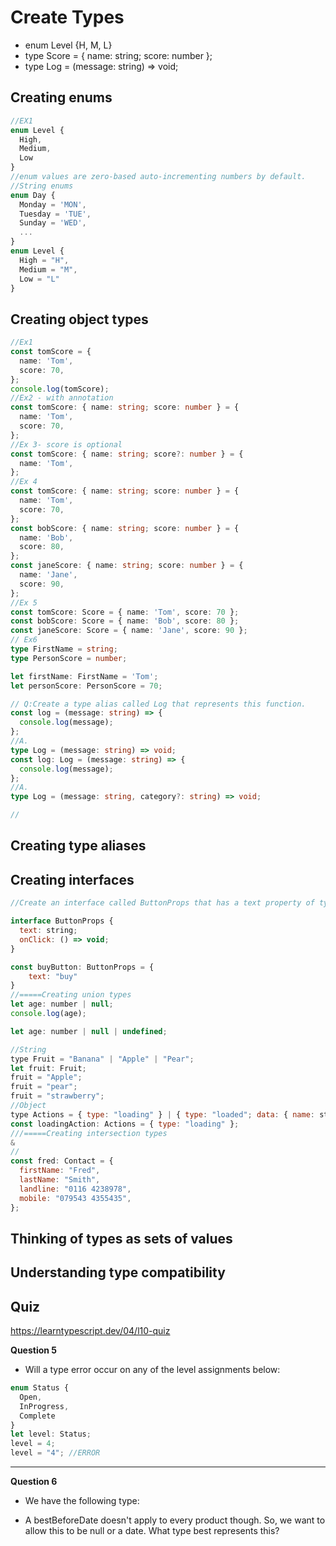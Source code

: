# Create Types

- enum Level {H, M, L}
- type Score = { name: string; score: number };
- type Log = (message: string) => void;

## Creating enums

```ts
//EX1
enum Level {
  High,
  Medium,
  Low
}
//enum values are zero-based auto-incrementing numbers by default.
//String enums
enum Day {
  Monday = 'MON',
  Tuesday = 'TUE',
  Sunday = 'WED',
  ...
}
enum Level {
  High = "H",
  Medium = "M",
  Low = "L"
}
```

## Creating object types

```ts
//Ex1
const tomScore = {
  name: 'Tom',
  score: 70,
};
console.log(tomScore);
//Ex2 - with annotation
const tomScore: { name: string; score: number } = {
  name: 'Tom',
  score: 70,
};
//Ex 3- score is optional
const tomScore: { name: string; score?: number } = {
  name: 'Tom',
};
//Ex 4
const tomScore: { name: string; score: number } = {
  name: 'Tom',
  score: 70,
};
const bobScore: { name: string; score: number } = {
  name: 'Bob',
  score: 80,
};
const janeScore: { name: string; score: number } = {
  name: 'Jane',
  score: 90,
};
//Ex 5
const tomScore: Score = { name: 'Tom', score: 70 };
const bobScore: Score = { name: 'Bob', score: 80 };
const janeScore: Score = { name: 'Jane', score: 90 };
// Ex6
type FirstName = string;
type PersonScore = number;

let firstName: FirstName = 'Tom';
let personScore: PersonScore = 70;

// Q:Create a type alias called Log that represents this function.
const log = (message: string) => {
  console.log(message);
};
//A.
type Log = (message: string) => void;
const log: Log = (message: string) => {
  console.log(message);
};
//A.
type Log = (message: string, category?: string) => void;

//
```

## Creating type aliases

## Creating interfaces

```js
//Create an interface called ButtonProps that has a text property of type string and an onClick method

interface ButtonProps {
  text: string;
  onClick: () => void;
}

const buyButton: ButtonProps = {
	text: "buy"
}
//=====Creating union types
let age: number | null;
console.log(age);

let age: number | null | undefined;

//String
type Fruit = "Banana" | "Apple" | "Pear";
let fruit: Fruit;
fruit = "Apple";
fruit = "pear";
fruit = "strawberry";
//Object
type Actions = { type: "loading" } | { type: "loaded"; data: { name: string } };
const loadingAction: Actions = { type: "loading" };
///=====Creating intersection types
&
//
const fred: Contact = {
  firstName: "Fred",
  lastName: "Smith",
  landline: "0116 4238978",
  mobile: "079543 4355435",
};

```

## Thinking of types as sets of values

## Understanding type compatibility

## Quiz

https://learntypescript.dev/04/l10-quiz

**Question 5**

- Will a type error occur on any of the level assignments below:

```js
enum Status {
  Open,
  InProgress,
  Complete
}
let level: Status;
level = 4;
level = "4"; //ERROR
```

<hr />

**Question 6**

- We have the following type:

- A bestBeforeDate doesn't apply to every product though. So, we want to allow this to be null or a date. What type best represents this?
